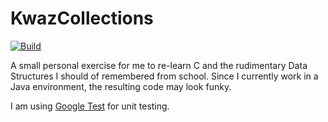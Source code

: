 KwazCollections
===============

[![Build](https://github.com/dkwasny/KwazCollections/actions/workflows/build.yml/badge.svg)](https://github.com/dkwasny/KwazCollections/actions/workflows/build.yml)

A small personal exercise for me to re-learn C and the rudimentary Data Structures I should of remembered from school.  Since I currently work in a Java environment, the resulting code may look funky.

I am using [Google Test](https://code.google.com/p/googletest/) for unit testing.
